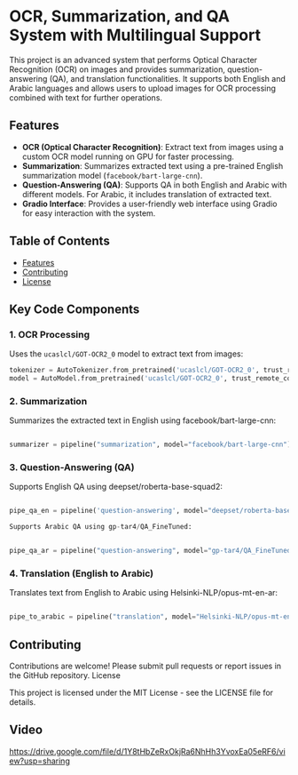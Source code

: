 # OCR, Summarization, and QA System with Multilingual Support

This project is an advanced system that performs Optical Character Recognition (OCR) on images and provides summarization, question-answering (QA), and translation functionalities. It supports both English and Arabic languages and allows users to upload images for OCR processing combined with text for further operations.

## Features

- **OCR (Optical Character Recognition)**: Extract text from images using a custom OCR model running on GPU for faster processing.
- **Summarization**: Summarizes extracted text using a pre-trained English summarization model (`facebook/bart-large-cnn`).
- **Question-Answering (QA)**: Supports QA in both English and Arabic with different models. For Arabic, it includes translation of extracted text.
- **Gradio Interface**: Provides a user-friendly web interface using Gradio for easy interaction with the system.

## Table of Contents


- [Features](#features)
- [Contributing](#contributing)
- [License](#license)



## Key Code Components

### 1. OCR Processing

Uses the `ucaslcl/GOT-OCR2_0` model to extract text from images:

```python
tokenizer = AutoTokenizer.from_pretrained('ucaslcl/GOT-OCR2_0', trust_remote_code=True)
model = AutoModel.from_pretrained('ucaslcl/GOT-OCR2_0', trust_remote_code=True, device_map='cuda')
```

### 2. Summarization

Summarizes the extracted text in English using facebook/bart-large-cnn:

```python

summarizer = pipeline("summarization", model="facebook/bart-large-cnn")
```

### 3. Question-Answering (QA)

Supports English QA using deepset/roberta-base-squad2:

```python

pipe_qa_en = pipeline('question-answering', model="deepset/roberta-base-squad2")

Supports Arabic QA using gp-tar4/QA_FineTuned:
```
```python

pipe_qa_ar = pipeline("question-answering", model="gp-tar4/QA_FineTuned")
```
### 4. Translation (English to Arabic)

Translates text from English to Arabic using Helsinki-NLP/opus-mt-en-ar:

```python

pipe_to_arabic = pipeline("translation", model="Helsinki-NLP/opus-mt-en-ar")
```
## Contributing

Contributions are welcome! Please submit pull requests or report issues in the GitHub repository.
License

This project is licensed under the MIT License - see the LICENSE file for details.

## Video
https://drive.google.com/file/d/1Y8tHbZeRxOkjRa6NhHh3YvoxEa05eRF6/view?usp=sharing


